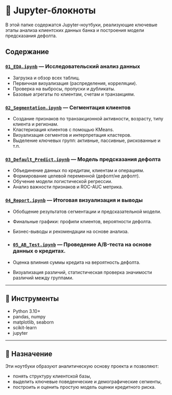 # 📒 Jupyter-блокноты

В этой папке содержатся Jupyter-ноутбуки, реализующие ключевые этапы анализа клиентских данных банка и построения модели предсказания дефолта.

## Содержание

### [`01_EDA.ipynb`]() — Исследовательский анализ данных
- Загрузка и обзор всех таблиц.
- Первичная визуализация (распределения, корреляции).
- Проверка на выбросы, пропуски и дубликаты.
- Базовые агрегаты по клиентам, счетам и транзакциям.

### [`02_Segmentation.ipynb`]() — Сегментация клиентов
- Создание признаков по транзакционной активности, возрасту, типу клиента и регионам.
- Кластеризация клиентов с помощью KMeans.
- Визуализация сегментов и интерпретация кластеров.
- Выделение ключевых групп: активные, пассивные, рискованные и т.п.

### [`03_Default_Predict.ipynb`]() — Модель предсказания дефолта
- Объединение данных по кредитам, клиентам и операциям.
- Формирование целевой переменной (дефолт/не дефолт).
- Обучение модели логистической регрессии.
- Анализ важности признаков и ROC-AUC метрика.

### [`04_Report.ipynb`]() — Итоговая визуализация и выводы
- Обобщение результатов сегментации и предсказательной модели.
- Финальные графики: профили клиентов, вероятности дефолта.
- Бизнес-выводы и рекомендации на основе анализа.

- ### [`05_AB_Test.ipynb`]() — Проведение A/B-теста на основе данных о кредитах.
- Оценка влияния суммы кредита на вероятность дефолта.
- Визуализация различий, статистическая проверка значимости различий между группами.


---

## 🔧 Инструменты

- Python 3.10+
- pandas, numpy
- matplotlib, seaborn
- scikit-learn
- jupyter

---

## 📂 Назначение

Эти ноутбуки образуют аналитическую основу проекта и позволяют:

- понять структуру клиентской базы,
- выделить ключевые поведенческие и демографические сегменты,
- построить и оценить простую модель оценки кредитного риска.


